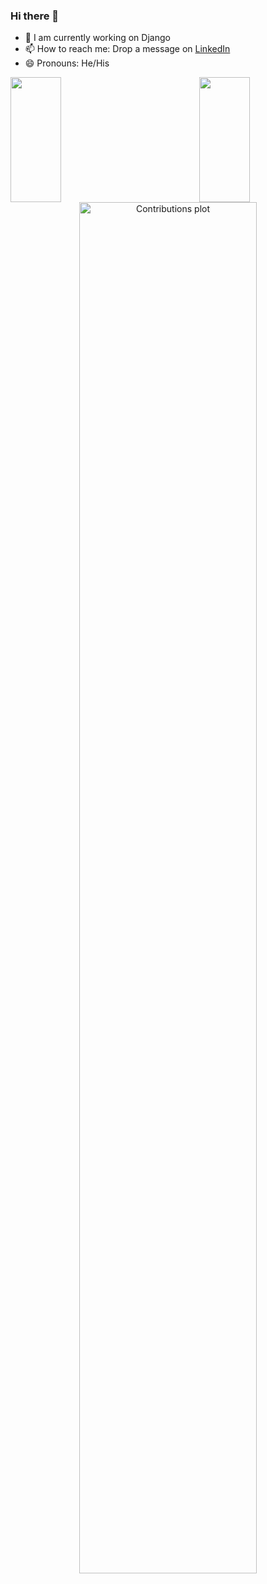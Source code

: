 ### Hi there 👋

<!--
**senthil2000-dev/senthil2000-dev** is a ✨ _special_ ✨ repository because its `README.md` (this file) appears on your GitHub profile.

Here are some ideas to get you started:
-->
- 🌱 I am currently working on Django
- 📫 How to reach me: Drop a message on [LinkedIn](https://www.linkedin.com/in/senthil-nathan-s-84205b1a7/)
- 😄 Pronouns: He/His

<img align="left" height=200em width="40%" src="https://github-readme-stats.vercel.app/api/top-langs/?username=senthil2000-dev&hide=css,html&theme=dark&text_color=ffffff&langs_count=8&layout=compact&border_color=61dafb&hide_border=true">
</img>
<img align="right" height=200em width="40%" src="https://github-readme-stats.vercel.app/api?username=senthil2000-dev&count_private=true&show_icons=true&theme=dark&text_color=ffffff&hide_border=true&include_all_commits=true">
</img>
<br /><br /><br /><br /><br /><br /><br /><br /><br />
<div align="center">
  <img
    src="https://activity-graph.herokuapp.com/graph?username=senthil2000-dev&theme=dark&bg_color=20232a&hide_border=true&area=true"
    alt="Contributions plot"
    width="75%"
    align="center"
  />
</div>

